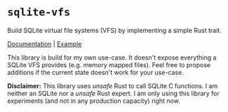 # `sqlite-vfs`

Build SQLite virtual file systems (VFS) by implementing a simple Rust trait.

[Documentation](https://docs.rs/sqlite-vfs) | [Example](https://github.com/rkusa/sqlite-vfs/blob/main/example/fs.rs)

This library is build for my own use-case. It doesn't expose everything a SQLite VFS provides (e.g. memory mapped files). Feel free to propose additions if the current state doesn't work for your use-case.

**Disclaimer:** This library uses _unsafe_ Rust to call SQLite C functions. I am neither an SQLite nor a _unsafe_ Rust expert. I am only using this library for experiments (and not in any production capacity) right now.
